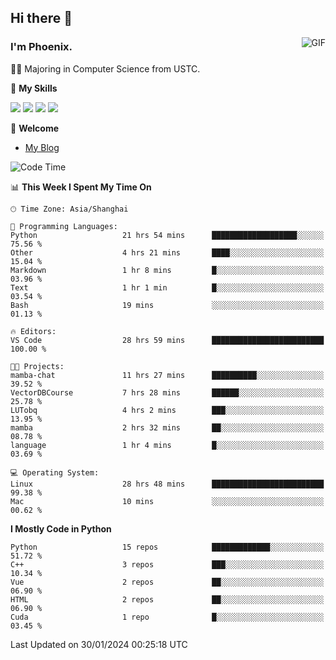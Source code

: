 ## Hi there 👋
<img align="right" alt="GIF" src="https://raw.githubusercontent.com/JoeyBling/JoeyBling/master/pic/pusheencode.gif" />

### I'm Phoenix.

👨‍🎓 Majoring in Computer Science from USTC.

🌟 **My Skills**

![](https://img.shields.io/badge/-Python-3e74a2?style=flat-square&logo=Python&logoColor=fff)
![](https://img.shields.io/badge/-C++-9f62a5?style=flat&logo=cplusplus&logoColor=white)
![](https://img.shields.io/badge/-Linux-185886?style=flat-square&logo=Linux&logoColor=fff)
![](https://img.shields.io/badge/-Rust-ff4136?style=flat-square&logo=Rust&logoColor=fff)

💬 **Welcome**

- [My Blog](https://ysy-phoenix.github.io/)

<!--START_SECTION:waka-->
![Code Time](http://img.shields.io/badge/Code%20Time-540%20hrs%2026%20mins-blue)

📊 **This Week I Spent My Time On** 

```text
🕑︎ Time Zone: Asia/Shanghai

💬 Programming Languages: 
Python                   21 hrs 54 mins      ███████████████████░░░░░░   75.56 % 
Other                    4 hrs 21 mins       ████░░░░░░░░░░░░░░░░░░░░░   15.04 % 
Markdown                 1 hr 8 mins         █░░░░░░░░░░░░░░░░░░░░░░░░   03.96 % 
Text                     1 hr 1 min          █░░░░░░░░░░░░░░░░░░░░░░░░   03.54 % 
Bash                     19 mins             ░░░░░░░░░░░░░░░░░░░░░░░░░   01.13 % 

🔥 Editors: 
VS Code                  28 hrs 59 mins      █████████████████████████   100.00 % 

🐱‍💻 Projects: 
mamba-chat               11 hrs 27 mins      ██████████░░░░░░░░░░░░░░░   39.52 % 
VectorDBCourse           7 hrs 28 mins       ██████░░░░░░░░░░░░░░░░░░░   25.78 % 
LUTobq                   4 hrs 2 mins        ███░░░░░░░░░░░░░░░░░░░░░░   13.95 % 
mamba                    2 hrs 32 mins       ██░░░░░░░░░░░░░░░░░░░░░░░   08.78 % 
language                 1 hr 4 mins         █░░░░░░░░░░░░░░░░░░░░░░░░   03.69 % 

💻 Operating System: 
Linux                    28 hrs 48 mins      █████████████████████████   99.38 % 
Mac                      10 mins             ░░░░░░░░░░░░░░░░░░░░░░░░░   00.62 % 
```

**I Mostly Code in Python** 

```text
Python                   15 repos            █████████████░░░░░░░░░░░░   51.72 % 
C++                      3 repos             ███░░░░░░░░░░░░░░░░░░░░░░   10.34 % 
Vue                      2 repos             ██░░░░░░░░░░░░░░░░░░░░░░░   06.90 % 
HTML                     2 repos             ██░░░░░░░░░░░░░░░░░░░░░░░   06.90 % 
Cuda                     1 repo              █░░░░░░░░░░░░░░░░░░░░░░░░   03.45 % 
```




 Last Updated on 30/01/2024 00:25:18 UTC
<!--END_SECTION:waka-->

<!--
**ysy-phoenix/ysy-phoenix** is a ✨ _special_ ✨ repository because its `README.md` (this file) appears on your GitHub profile.

Here are some ideas to get you started:

- 🔭 I’m currently working on ...
- 🌱 I’m currently learning ...
- 👯 I’m looking to collaborate on ...
- 🤔 I’m looking for help with ...
- 💬 Ask me about ...
- 📫 How to reach me: ...
- 😄 Pronouns: ...
- ⚡ Fun fact: ...
-->
